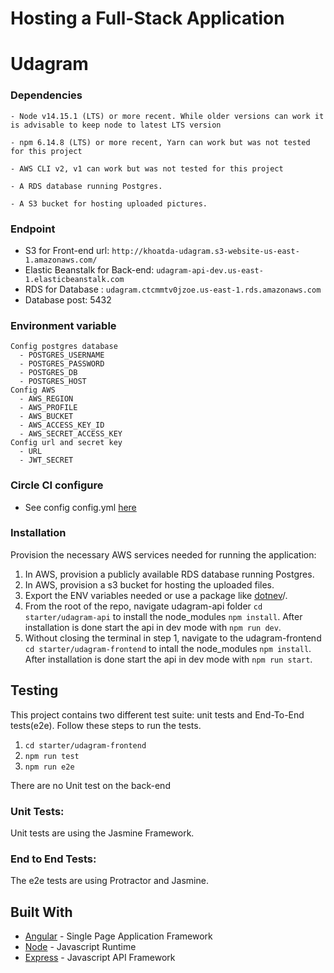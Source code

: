 # Hosting a Full-Stack Application
# Udagram

### Dependencies

```
- Node v14.15.1 (LTS) or more recent. While older versions can work it is advisable to keep node to latest LTS version

- npm 6.14.8 (LTS) or more recent, Yarn can work but was not tested for this project

- AWS CLI v2, v1 can work but was not tested for this project

- A RDS database running Postgres.

- A S3 bucket for hosting uploaded pictures.

```
### Endpoint
- S3 for Front-end url: `http://khoatda-udagram.s3-website-us-east-1.amazonaws.com/`
- Elastic Beanstalk for Back-end: `udagram-api-dev.us-east-1.elasticbeanstalk.com`
- RDS for Database : `udagram.ctcmmtv0jzoe.us-east-1.rds.amazonaws.com`
- Database post: 5432

### Environment variable
```
Config postgres database
  - POSTGRES_USERNAME
  - POSTGRES_PASSWORD
  - POSTGRES_DB
  - POSTGRES_HOST
Config AWS
  - AWS_REGION
  - AWS_PROFILE
  - AWS_BUCKET
  - AWS_ACCESS_KEY_ID
  - AWS_SECRET_ACCESS_KEY
Config url and secret key
  - URL
  - JWT_SECRET
```
### Circle CI configure
- See config config.yml [here](config.yml)

### Installation

Provision the necessary AWS services needed for running the application:

1. In AWS, provision a publicly available RDS database running Postgres. <Place holder for link to classroom article>
1. In AWS, provision a s3 bucket for hosting the uploaded files. <Place holder for tlink to classroom article>
1. Export the ENV variables needed or use a package like [dotnev](https://www.npmjs.com/package/dotenv)/.
1. From the root of the repo, navigate udagram-api folder `cd starter/udagram-api` to install the node_modules `npm install`. After installation is done start the api in dev mode with `npm run dev`.
1. Without closing the terminal in step 1, navigate to the udagram-frontend `cd starter/udagram-frontend` to intall the node_modules `npm install`. After installation is done start the api in dev mode with `npm run start`.

## Testing

This project contains two different test suite: unit tests and End-To-End tests(e2e). Follow these steps to run the tests.

1. `cd starter/udagram-frontend`
1. `npm run test`
1. `npm run e2e`

There are no Unit test on the back-end

### Unit Tests:

Unit tests are using the Jasmine Framework.

### End to End Tests:

The e2e tests are using Protractor and Jasmine.

## Built With

- [Angular](https://angular.io/) - Single Page Application Framework
- [Node](https://nodejs.org) - Javascript Runtime
- [Express](https://expressjs.com/) - Javascript API Framework